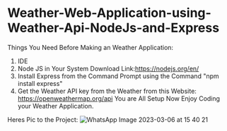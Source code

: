 # Weather-Web-Application-using-Weather-Api-NodeJs-and-Express

Things You Need Before Making an Weather Application:
1. IDE
2. Node JS in Your System Download Link:https://nodejs.org/en/
3. Install Express from the Command Prompt using the Command "npm install express"
4. Get the Weather API key from the Weather from this Website: https://openweathermap.org/api
You are All Setup Now
Enjoy Coding your Weather Application.

Heres Pic to the Project:
![WhatsApp Image 2023-03-06 at 15 40 21](https://user-images.githubusercontent.com/90615023/225387481-febf9b34-860b-4f9b-8a04-374c130c1060.jpeg)
